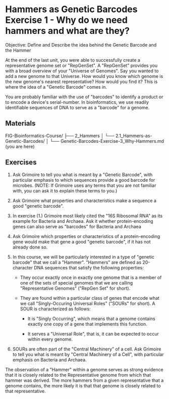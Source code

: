 # Hammers as Genetic Barcodes Exercise 1 - Why do we need hammers and what are they?

Objective: Define and Describe the idea behind the Genetic Barcode and the Hammer

At the end of the last unit, you were able to successfully create a representative genome set or "RepGenSet". A "RepGenSet" provides you with a broad overview of your "Universe of Genomes". Say you wanted to add a new genome to that Universe. How would you know which genome is the new genome's nearest representative? How would you find it? This is where the idea of a "Genetic Barcode" comes in. 

You are probably familiar with the use of "barcodes" to identify a product or to encode a device's serial-number. In bioinformatics, we use readily identifiable sequences of DNA to serve as a "barcode" for a genome.

## Materials

FIG-Bioinformatics-Course/
├── 2_Hammers
│   └── 2.1_Hammers-as-Genetic-Barcodes/
│       └── Genetic-Barcodes-Exercise-3_Why-Hammers.md (you are here)

## Exercises

1. Ask Grimoire to tell you what is meant by a "Genetic Barcode", with particular emphasis to which sequences provide a good barcode for microbes. (NOTE: If Grimoire uses any terms that you are not familiar with, you can ask it to explain these terms to you.)

2. Ask Grimoire what properties and characteristics make a sequence a good "genetic barcode".

3. In exercise (1.) Grimoire most likely cited the "16S Ribosomal RNA" as its example for Bacteria and Archaea. Ask it whether protein-encoding genes can also serve as "barcodes" for Bacteria and Archaea

4. Ask Grimoire which properties or characteristics of a protein-encoding gene would make that gene a good "genetic barcode", if it has not already done so.

5. In this course, we will be particularly interested in a type of "genetic barcode" that we call a "Hammer". "Hammers" are defined as 20-character DNA sequences that satisfy the following properties:

    * They occur exactly once in exactly one genome that is a member of one of the sets of special genomes that we are calling "Representative Genomes" ("RepGen Set" for short).

    * They are found within a particular class of genes that encode what we call "Singly-Occuring Universal Roles" ("SOURs" for short). A SOUR is characterized as follows:

        *  It is "Singly Occurring", which means that a genome contains exactly one copy of a gene that implements this function.

        * It serves a "Universal Role", that is, it can be expected to occur within every genome.

6. SOURs are often part of the "Central Machinery" of a cell. Ask Grimoire to tell you what is meant by "Central Machinery of a Cell", with particular emphasis on Bacteria and Archaea.

The observation of a "Hammer" within a genome serves as strong evidence that it is closely related to the Representative genome from which that hammer was derived. The more hammers from a given representative that a genome contains, the more likely it is that that genome is closely related to that representative.


